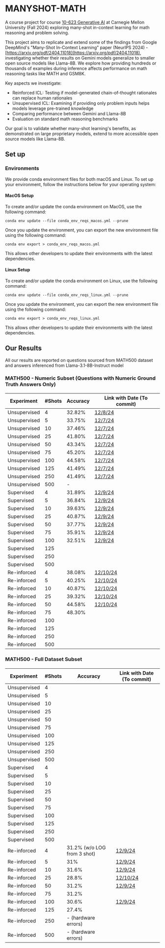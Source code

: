 # MANYSHOT-MATH

A course project for course [10-623 Generative AI](https://www.cs.cmu.edu/~mgormley/courses/10423/) at Carnegie Mellon University (Fall 2024) exploring many-shot in-context learning for math reasoning and problem solving.

This project aims to replicate and extend some of the findings from Google DeepMind's "Many-Shot In-Context Learning" paper (NeurIPS 2024) - [https://arxiv.org/pdf/2404.11018](https://arxiv.org/pdf/2404.11018), investigating whether their results on Gemini models generalize to smaller open source models like Llama-8B. We explore how providing hundreds or thousands of examples during inference affects performance on math reasoning tasks like MATH and GSM8K.

Key aspects we investigate:

- Reinforced ICL: Testing if model-generated chain-of-thought rationales can replace human rationales
- Unsupervised ICL: Examining if providing only problem inputs helps models leverage pre-trained knowledge
- Comparing performance between Gemini and Llama-8B
- Evaluation on standard math reasoning benchmarks

Our goal is to validate whether many-shot learning's benefits, as demonstrated on large proprietary models, extend to more accessible open source models like Llama-8B.

## Set up

### Environments

We provide conda environment files for both macOS and Linux. To set up your environment, follow the instructions below for your operating system:

#### MacOS Setup

To create and/or update the conda environment on MacOS, use the following command:

```
conda env update --file conda_env_reqs_macos.yml --prune
```

Once you update the environment, you can export the new environment file using the following command:

```
conda env export > conda_env_reqs_macos.yml
```

This allows other developers to update their environments with the latest dependencies.

#### Linux Setup

To create and/or update the conda environment on Linux, use the following command:

```
conda env update --file conda_env_reqs_linux.yml --prune
```

Once you update the environment, you can export the new environment file using the following command:

```
conda env export > conda_env_reqs_linux.yml
```

This allows other developers to update their environments with the latest dependencies.

## Our Results

All our results are reported on questions sourced from MATH500 dataset and answers inferenced from Llama-3.1-8B-Instruct model

### MATH500 - Numeric Subset (Questions with Numeric Ground Truth Answers Only) 

####

| Experiment      | #Shots   | Accuracy       | Link with Date (To commit)         |
|-----------------|----------|----------------|----------------------------|
| Unsupervised | 4 | 32.82% | [12/8/24]() |
| Unsupervised | 5 | 33.75% | [12/7/24](https://github.com/Rajeevveera24/manyshot-math/blob/f0acf7f1ca9e39d2c8fc05bf72cd45a6cd931b58/experiments/rveerara/5shot_unsupervised.json) |
| Unsupervised | 10 | 37.46%  | [12/7/24](https://github.com/Rajeevveera24/manyshot-math/blob/d35d295b97ff2239c190cacf493e69e349dcde20/experiments/rveerara/10shot_unsupervised.json)|
| Unsupervised | 25 | 41.80% | [12/7/24](https://github.com/Rajeevveera24/manyshot-math/blob/7dede723501f83b65f277aab017bcad2440a15f6/experiments/rveerara/25shot_unsupervised.json) |
| Unsupervised | 50 | 43.34% | [12/7/24](https://github.com/Rajeevveera24/manyshot-math/blob/94ac29e2e47996d463c6dd62187e21557aeb460c/experiments/rveerara/50shot_unsupervised.json) |
| Unsupervised | 75 | 45.20% | [12/7/24](https://github.com/Rajeevveera24/manyshot-math/blob/437bb3be2af17042014dd8c6e94987d9c921d162/experiments/rveerara/75shot_unsupervised.json) |
| Unsupervised | 100 | 44.58% | [12/7/24](https://github.com/Rajeevveera24/manyshot-math/blob/43466f90fc628ced114665881ee914bd8c59c262/experiments/rveerara/100shot_unsupervised.json) |
| Unsupervised | 125 | 41.49% | [12/7/24](https://github.com/Rajeevveera24/manyshot-math/blob/f20e6c58e3ebea4a4981c63ce2fee29469a9f3a2/experiments/rveerara/125shot_unsupervised.json) |
| Unsupervised | 250 | 41.49% | [12/7/24](https://github.com/Rajeevveera24/manyshot-math/blob/eb75b3784b59eb1b66ac89eae56d780fc62c23d2/experiments/rveerara/250shot_unsupervised.json) |
| Unsupervised | 500 | - | |
| Supervised | 4 | 31.89% | [12/9/24]() |
| Supervised | 5 | 36.84% | [12/9/24]() |
| Supervised | 10 | 39.63% | [12/9/24]() |
| Supervised | 25 | 40.87% | [12/9/24]() |
| Supervised | 50 | 37.77% | [12/9/24]() |
| Supervised | 75 | 35.91% | [12/9/24]() |
| Supervised | 100 | 32.51% | [12/9/24]() |
| Supervised | 125 |  | |
| Supervised | 250 |  | |
| Supervised | 500 |  | |
| Re-inforced | 4 | 38.08% | [12/10/24]() |
| Re-inforced | 5 | 40.25% | [12/10/24]() |
| Re-inforced | 10 | 40.87% | [12/10/24]() |
| Re-inforced | 25 | 39.32% | [12/10/24]() |
| Re-inforced | 50 | 44.58% | [12/10/24]() |
| Re-inforced | 75 | 48.30%  | |
| Re-inforced | 100 |  | |
| Re-inforced | 125 |  | |
| Re-inforced | 250 |  | |
| Re-inforced | 500 |  | |

### MATH500 - Full Dataset Subset

####

| Experiment      | #Shots   | Accuracy       | Link with Date (To commit)         |
|-----------------|----------|----------------|----------------------------|
| Unsupervised | 4 |  | |
| Unsupervised | 5 |  | |
| Unsupervised | 10 |  | |
| Unsupervised | 25 |  | |
| Unsupervised | 50 |  | |
| Unsupervised | 75 |  | |
| Unsupervised | 100 |  | |
| Unsupervised | 125 |  | |
| Unsupervised | 250 |  | |
| Unsupervised | 500 |  | |
| Supervised | 4 |  | |
| Supervised | 5 |  | |
| Supervised | 10 |  | |
| Supervised | 25 |  | |
| Supervised | 50 |  | |
| Supervised | 75 |  | |
| Supervised | 100 |  | |
| Supervised | 125 |  | |
| Supervised | 250 |  | |
| Supervised | 500 |  | |
| Re-inforced | 4 | 31.2% (w/o LOG from 3 shot) |[12/9/24](https://github.com/Rajeevveera24/manyshot-math/commit/363b29440ced3de32ecfc4aeed27348c57b029be) |
| Re-inforced | 5 | 31% |[12/9/24](https://github.com/Rajeevveera24/manyshot-math/commit/363b29440ced3de32ecfc4aeed27348c57b029be) |
| Re-inforced | 10 | 31.6% |[12/9/24](https://github.com/Rajeevveera24/manyshot-math/commit/363b29440ced3de32ecfc4aeed27348c57b029be) |
| Re-inforced | 25 | 28.8% |[12/10/24]() |
| Re-inforced | 50 | 31.2% |[12/9/24](https://github.com/Rajeevveera24/manyshot-math/commit/363b29440ced3de32ecfc4aeed27348c57b029be) |
| Re-inforced | 75 | 31.2% | |
| Re-inforced | 100 | 30.6% |[12/9/24](https://github.com/Rajeevveera24/manyshot-math/commit/363b29440ced3de32ecfc4aeed27348c57b029be) |
| Re-inforced | 125 | 27.4% | |
| Re-inforced | 250 | - (hardware errors) | |
| Re-inforced | 500 | - (hardware errors) | |